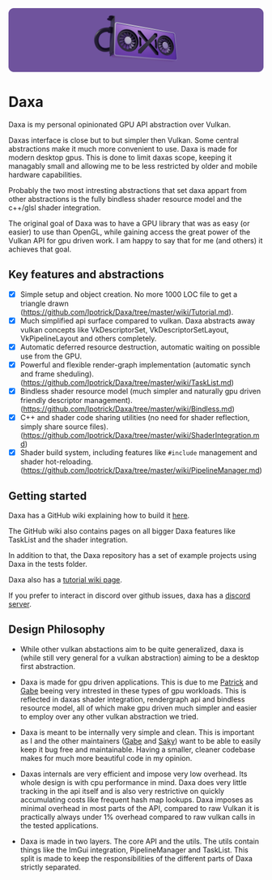 <p align="center">
  <!-- <a href="https://github.com/Ipotrick/Daxa"> -->
    <img src="misc/daxa-logo.png" width="800" alt="Daxa logo">
  <!-- </a> -->
</p>

# Daxa

Daxa is my personal opinionated GPU API abstraction over Vulkan.

Daxas interface is close but to but simpler then Vulkan. Some central abstractions make it much more convenient to use. 
Daxa is made for modern desktop gpus. This is done to limit daxas scope, keeping it managably small and allowing me to be less restricted by older and mobile hardware capabilities.

Probably the two most intresting abstractions that set daxa appart from other abstractions is the fully bindless shader resource model and the c++/glsl shader integration.

The original goal of Daxa was to have a GPU library that was as easy (or easier) to use than OpenGL, while gaining access the great power of the Vulkan API for gpu driven work.
I am happy to say that for me (and others) it achieves that goal.

## Key features and abstractions
- [x] Simple setup and object creation. No more 1000 LOC file to get a triangle drawn (https://github.com/Ipotrick/Daxa/tree/master/wiki/Tutorial.md).
- [x] Much simplified api surface compared to vulkan. Daxa abstracts away vulkan concepts like VkDescriptorSet, VkDescriptorSetLayout, VkPipelineLayout and others completely. 
- [x] Automatic deferred resource destruction, automatic waiting on possible use from the GPU.
- [x] Powerful and flexible render-graph implementation (automatic synch and frame sheduling). (https://github.com/Ipotrick/Daxa/tree/master/wiki/TaskList.md)
- [x] Bindless shader resource model (much simpler and naturally gpu driven friendly descriptor management). (https://github.com/Ipotrick/Daxa/tree/master/wiki/Bindless.md)
- [x] C++ and shader code sharing utilities (no need for shader reflection, simply share source files). (https://github.com/Ipotrick/Daxa/tree/master/wiki/ShaderIntegration.md)
- [x] Shader build system, including features like `#include` management and shader hot-reloading. (https://github.com/Ipotrick/Daxa/tree/master/wiki/PipelineManager.md)

## Getting started

Daxa has a GitHub wiki explaining how to build it [here](https://github.com/Ipotrick/Daxa/wiki/Building).

The GitHub wiki also contains pages on all bigger Daxa features like TaskList and the shader integration.

In addition to that, the Daxa repository has a set of example projects using Daxa in the tests folder.

Daxa also has a [tutorial wiki page](https://github.com/Ipotrick/Daxa/tree/master/wiki/Tutorial.md).

If you prefer to interact in discord over github issues, daxa has a [discord server](
https://discord.gg/MJPJvZ4FK5).

## Design Philosophy

- While other vulkan abstactions aim to be quite generalized, daxa is (while still very general for a vulkan abstraction) aiming to be a desktop first abstraction.

- Daxa is made for gpu driven applications. This is due to me [Patrick](https://www.github.com/Ipotrick) and [Gabe](https://www.github.com/GabeRundlett) beeing very intrested in these types of gpu workloads. This is reflected in daxas shader integration, rendergraph api and bindless resource model, all of which make gpu driven much simpler and easier to employ over any other vulkan abstraction we tried.

- Daxa is meant to be internally very simple and clean. This is important as I and the other maintainers ([Gabe](https://www.github.com/GabeRundlett) and [Saky](https://github.com/MatejSakmary)) want to be able to easily keep it bug free and maintainable. Having a smaller, cleaner codebase makes for much more beautiful code in my opinion.

- Daxas internals are very efficient and impose very low overhead. Its whole design is with cpu performance in mind. Daxa does very little tracking in the api itself and is also very restrictive on quickly accumulating costs like frequent hash map lookups.
Daxa imposes as minimal overhead in most parts of the API, compared to raw Vulkan it is practically always under 1% overhead compared to raw vulkan calls in the tested applications.

- Daxa is made in two layers. The core API and the utils. The utils contain things like the ImGui integration, PipelineManager and TaskList. This split is made to keep the responsibilities of the different parts of Daxa strictly separated.
